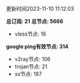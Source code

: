 更新时间2023-11-10 11:12:03

**总订阅: 21**
**总节点: 5666**
- vless节点: 16

**google ping有效节点: 314**
- v2ray节点: 106
- trojan节点: 21
- ss节点: 187
